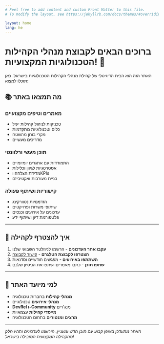 ```yaml
---
# Feel free to add content and custom Front Matter to this file.
# To modify the layout, see https://jekyllrb.com/docs/themes/#overriding-theme-defaults

layout: home
lang: he
---
```


# ברוכים הבאים לקבוצת מנהלי הקהילות הטכנולוגיות המקצועיות! 👋

האתר הזה הוא הבית הדיגיטלי של קהילת מנהלי הקהילות הטכנולוגיות בישראל. כאן תוכלו למצוא:

## 📚 **מה תמצאו באתר**

### מאמרים וטיפים מקצועיים
- טכניקות לניהול קהילות יעיל
- כלים וטכנולוגיות מתקדמות
- מקרי בוחן מהשטח
- מדריכים מעשיים

### תוכן מעשי ורלוונטי
- התמודדות עם אתגרים יומיומיים
- אסטרטגיות לגיוון וכלילות
- מדידת הצלחה וKPIs
- בניית מעורבות ואקטיביזם

### קישוריות ושיתוף פעולה
- הזדמנויות נטוורקינג
- שיתופי משרות ופרויקטים
- עדכונים על אירועים וכנסים
- פלטפורמת דיון ושיתוף ידע

---

## 🚀 **איך להצטרף לקהילה**

1. **עקבו אחר העדכונים** - הרשמו לניוזלטר השבועי שלנו
2. **הצטרפו לקבוצת הטלגרם** - [קישור לקבוצה](https://t.me/tech-communities-il)
3. **השתתפו באירועים** - מפגשים חודשיים וסדנאות
4. **שתפו תוכן** - כתבו מאמרים ושתפו את הניסיון שלכם

---

## 🎯 **למי מיועד האתר**

- **מנהלי קהילות** בחברות טכנולוגיה
- **מנהלי אירועים** טכנולוגיים
- **DevRel ו-Community** מנג'רים
- **מייסדי קהילות** עצמאיות
- **מרצים ומנטורים** בתחום הטכנולוגיה

---

*האתר מתעדכן באופן קבוע עם תוכן חדש ומעניין. הירשמו לעדכונים ותהיו חלק מהקהילה המקצועית המובילה בישראל!*
